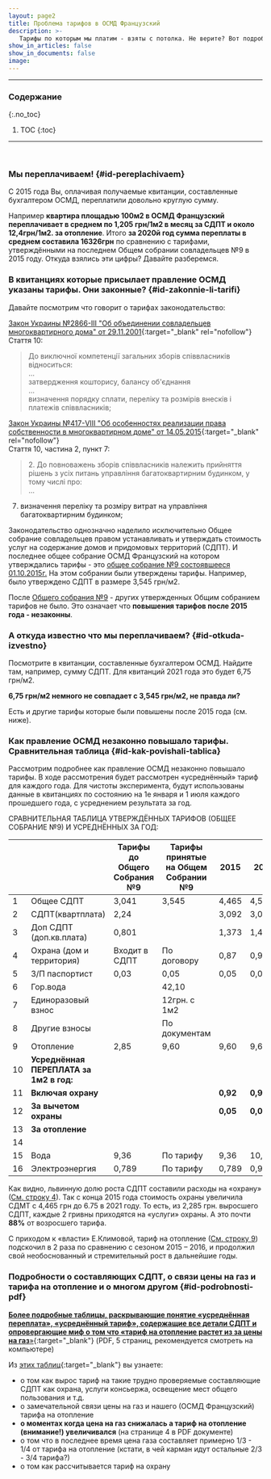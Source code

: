 ```yaml
---
layout: page2
title: Проблема тарифов в ОСМД Французский
description: >-
   Тарифы по которым мы платим - взяты с потолка. Не верите? Вот подробное объяснение
show_in_articles: false
show_in_documents: false
image: 
---
```


----
### Содержание
{:.no_toc}

1. TOC
{:toc}

----
<br>

### Мы переплачиваем! {#id-pereplachivaem}
С 2015 года Вы, оплачивая получаемые квитанции, составленные бухгалтером ОСМД, переплатили довольно круглую сумму. 

Например **квартира площадью 100м2 в ОСМД Французский переплачивает в среднем по 1,205 грн/1м2 в месяц за СДПТ и около 12,4грн/1м2. за отопление**. 
Итого **за 2020й год сумма переплаты в среднем составила 16326грн** по сравнению с тарифами, утверждёнными на последнем Общем собрании совладельцев №9 в 2015 году.
Откуда взялись эти цифры? Давайте разберемся.

### В квитанциях которые присылает правление ОСМД указаны тарифы. Они законные? {#id-zakonnie-li-tarifi}
Давайте посмотрим что говорит о тарифах законодательство:

[Закон Украины №2866-III "Об объединении совладельцев многоквартирного дома" от 29.11.2001](https://zakon.rada.gov.ua/laws/show/2866-14#n128){:target="_blank" rel="nofollow"}<br>
Стаття 10:
>До виключної компетенції загальних зборів співвласників відноситься:<br>
...<br>
затвердження кошторису, балансу об'єднання<br>
...<br>
визначення порядку сплати, переліку та розмірів внесків і платежів співвласників;


[Закон Украины №417-VIII "Об особенностях реализации права собственности в многоквартирном доме" от 14.05.2015](https://zakon.rada.gov.ua/laws/show/417-19#n66){:target="_blank" rel="nofollow"}<br>
Стаття 10, частина 2, пункт 7:
> 2\. До повноважень зборів співвласників належить прийняття рішень з усіх питань управління багатоквартирним будинком, у тому числі про:<br>
...<br>
7) визначення переліку та розміру витрат на управління багатоквартирним будинком;

Законодательство однозначно наделило исключительно Общее собрание совладельцев правом устанавливать и утверждать стоимость услуг на
содержание домов и придомовых территорий (СДПТ). И последнее общее собрание ОСМД Французский на котором утверждались тарифы - это [общее собрание №9 состоявшееся 01.10.2015г.](https://orgkomitet-osmd-fran.org/2021/03/05/istoriya-osmd-franzuskij.html#id-2015-sobranie-9-podgotovka)
На этом собрании были утверждены тарифы. Например, было утверждено СДПТ в размере 3,545 грн/м2.

После [Общего собрания №9](https://orgkomitet-osmd-fran.org/2021/03/05/istoriya-osmd-franzuskij.html#id-2015-sobranie-9-podgotovka) - других утвержденных 
Общим собранием тарифов не было. Это означает что **повышения тарифов после 2015 года - незаконны**.



### А откуда известно что мы переплачиваем? {#id-otkuda-izvestno}
Посмотрите в квитанции, составленные бухгалтером ОСМД. Найдите там, например, сумму СДПТ. Для квитанций 2021 года это будет 6,75 грн/м2.

**6,75 грн/м2 немного не совпадает с 3,545 грн/м2, не правда ли?**<br>

Есть и другие тарифы которые были повышены после 2015 года (см. ниже).


### Как правление ОСМД незаконно повышало тарифы. Сравнительная таблица {#id-kak-povishali-tablica}
Рассмотрим подробнее как правление ОСМД незаконно повышало тарифы. В ходе рассмотрения будет рассмотрен «усреднённый» тариф для каждого года. 
Для чистоты эксперимента, будут использованы данные в квитанциях по состоянию на 1е января и 1 июля каждого прошедшего года, с усреднением результата за год.

СРАВНИТЕЛЬНАЯ ТАБЛИЦА УТВЕРЖДЁННЫХ ТАРИФОВ (ОБЩЕЕ СОБРАНИЕ №9) И УСРЕДНЁННЫХ ЗА ГОД:

|    |                                         | Тарифы до Общего Собрания №9 | Тарифы принятые на Общем Собрании №9 | 2015     | 2016     | 2017      | 2018      | 2019      | 2020      | 2021      |
|----|-----------------------------------------|------------------------------|--------------------------------------|----------|----------|-----------|-----------|-----------|-----------|-----------|
| 1  | <a id="r1"></a>Общее СДПТ               | 3,041                        | 3,545                                | 4,465    | 4,505    | 4,679     | 4,995     | 5,69      | 6,75      | 6,75      |
| 2  | <a id="r2"></a>СДПТ(квартплата)         | 2,24                         |                                      | 3,092    | 3,092    | 3,090     | 3,090     | 3,210     | 3,865     | 3,915     |
| 3  | <a id="r3"></a>Доп СДПТ (доп.кв.плата)  | 0,801                        |                                      | 1,373    | 1,413    | 1,5875    | 1,909     | 2,4755    | 2,86      | 2,835     |
| 4  | <a id="r4"></a>Охрана (дом и территория)| Входит в СДПТ                | По договору                          | 0,87     | 0,91     | 0,9365    | 1,365     | 1,7685    | 2         | 2         |
| 5  | <a id="r5"></a>З/П паспортист           | 0,03                         | 0,05                                 | 0,05     | 0,05     | 0,05      | 0,05      | 0,05      | 0,05      |           |
| 6  | <a id="r6"></a>Гор.вода                 |                              | 42,10                                |          |          |           |           |           |           |           |
| 7  | <a id="r7"></a>Единоразовый взнос       |                              | 12грн. с 1м2                         |          |          |           |           |           |           |           |
| 8  | <a id="r8"></a>Другие взносы            |                              | По документам                        |          |          |           |           |           |           |           |
| 9  | <a id="r9"></a>Отопление                | 2,85                         | 9,60                                 | 9,60     | 9,60     | 19,45     | 19,45     | 22        | 22        | 25,3      |
| 10 | <a id="r10"></a>**Усреднённая ПЕРЕПЛАТА за 1м2 в год:**|                              |                                      |          |          |           |           |           |           |           |
| 11 | <a id="r11"></a>**Включая охрану**      |                              |                                      | **0,92** | **0,96** | **1,134** | **1,45**  | **2,145** | **3,205** | **3,205** |
| 12 | <a id="r12"></a>**За вычетом охраны**   |                              |                                      | **0,05** | **0,05** | **0,198** | **0,085** | **0,377** | **1,205** | **1,205** |
| 13 | <a id="r13"></a>**За отопление**        |                              |                                      |          |          | **9,85**  | **9,85**  | **12,4**  | **12,4**  | **15,7**  |
| 14 |                                         |                              |                                      |          |          |           |           |           |           |           |
| 15 | <a id="r15"></a>Вода                    | 9,36                         | По тарифу                            | 9,36     | 10,296   | 12,984    | 16,128    | 21,948    | 21,948    | 30,024    |
| 16 | <a id="r16"></a>Электроэнергия          | 0,789                        | По тарифу                            | 0,789    | 0,99     | 1,485     | 1,68      | 1,68      | 1,68      | 1,68      |

Как видно, львинную долю роста СДПТ составили расходы на «охрану» ([См. строку 4](#r4)). Так с конца 2015 года стоимость охраны увеличила СДМТ с 4,465 грн до 6.75 в 2021 году. 
То есть, из 2,285 грн. выросшего СДПТ, каждые 2 гривны приходятся на «услуги» охраны. А это почти **88%** от возросшего тарифа.

С приходом к «власти» Е.Климовой, тариф на отопление ([См. строку 9](#r9)) подскочил в 2 раза по сравнению с сезоном 2015 – 2016, и продолжил свой необоснованный и
стремительный рост в дальнейшие годы.

### Подробности о составляющих СДПТ, о связи цены на газ и тарифа на отопление и о многом другом {#id-podrobnosti-pdf}

[**Более подробные таблицы, раскрывающие понятие «усреднённая переплата», «усреднённый тариф», 
содержащие все детали СДПТ и опровергающие миф о том что «тариф на отопление растет из за цены на газ**»](/assets/2021-10-08-tarif-2-6.pdf){:target="_blank"} (PDF, 5 страниц, рекомендуется смотреть на компьютере)

Из [этих таблиц](/assets/2021-10-08-tarif-2-6.pdf){:target="_blank"} вы узнаете:

* о том как вырос тариф на такие трудно проверяемые составляющие СДПТ как охрана, услуги консьержа, освещение мест общего пользования и т.д.
* о замечательной связи цены на газ и нашего (ОСМД Французский) тарифа на отопление
* **о моментах когда цена на газ снижалась а тариф на отопление (внимание!) увеличивался** (на странице 4 в PDF документе)
* о том что в последнее время цена газа составляет примерно 1/3 - 1/4 от тарифа на отопление (кстати, в чей карман идут остальные 2/3 - 3/4 тарифа?)
* о том как рассчитывается тариф на охрану




